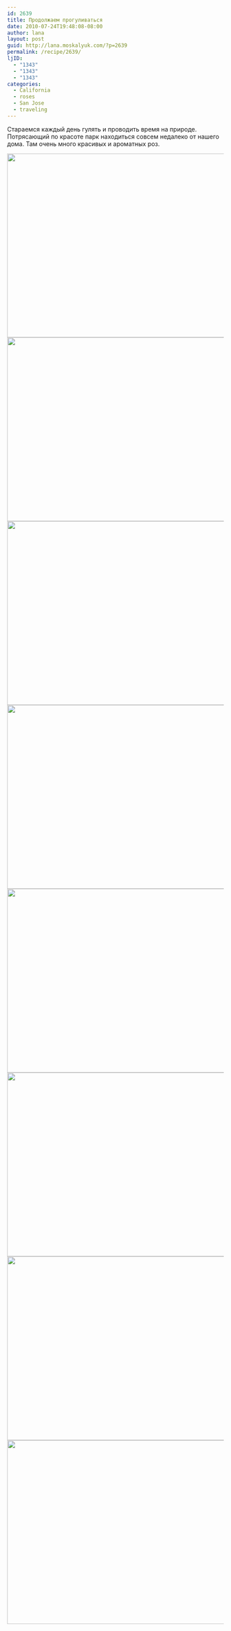 ```yaml
---
id: 2639
title: Продолжаем прогуливаться
date: 2010-07-24T19:48:08-08:00
author: lana
layout: post
guid: http://lana.moskalyuk.com/?p=2639
permalink: /recipe/2639/
ljID:
  - "1343"
  - "1343"
  - "1343"
categories:
  - California
  - roses
  - San Jose
  - traveling
---
```

Стараемся каждый день гулять и проводить время на природе. Потрясающий по красоте парк находиться совсем недалеко от нашего дома. Там очень много красивых и ароматных роз.

<img loading="lazy" class="alignnone" title="Rose Garden" src="http://farm5.static.flickr.com/4139/4825681060_4b790a6341_z.jpg" alt="" width="640" height="427" /> 

<img loading="lazy" class="alignnone" title="Rose Garden" src="http://farm5.static.flickr.com/4120/4825699636_d153123cd3_z.jpg" alt="" width="640" height="427" /> 

<img loading="lazy" class="alignnone" title="Rose Garden" src="http://farm5.static.flickr.com/4073/4825087163_058e9e9faf_z.jpg" alt="" width="640" height="427" /> 

<img loading="lazy" class="alignnone" title="Rose Garden" src="http://farm5.static.flickr.com/4121/4825092125_1bdb2ec475_z.jpg" alt="" width="640" height="427" /> 

<img loading="lazy" class="alignnone" title="Rose Garden" src="http://farm5.static.flickr.com/4117/4825098749_c4dde8d929_z.jpg" alt="" width="640" height="427" /> 

<!--more-->

<img loading="lazy" class="alignnone" title="Rose Garden" src="http://farm5.static.flickr.com/4093/4825694932_222fe4bfcb_z.jpg" alt="" width="640" height="427" /> 

<img loading="lazy" class="alignnone" title="Rose Garden" src="http://farm5.static.flickr.com/4094/4825714270_5766462dc2_z.jpg" alt="" width="640" height="427" /> 

<img loading="lazy" class="alignnone" title="Rose Garden" src="http://farm5.static.flickr.com/4073/4825729532_8c54b9dcfa_z.jpg" alt="" width="640" height="427" />